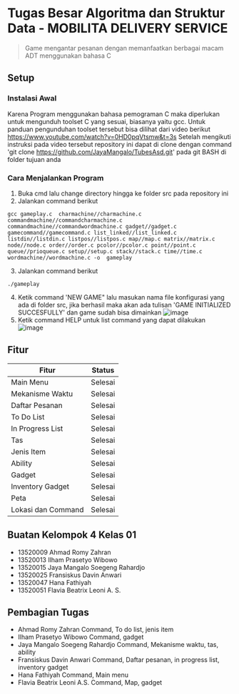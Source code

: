 # Tugas Besar Algoritma dan Struktur Data - MOBILITA DELIVERY SERVICE
> Game mengantar pesanan dengan memanfaatkan berbagai macam ADT menggunakan bahasa C
 
## Setup
### Instalasi Awal
Karena Program menggunakan bahasa pemograman C maka diperlukan untuk mengunduh toolset C yang sesuai, biasanya yaitu gcc. Untuk panduan pengunduhan toolset tersebut bisa dilihat dari video berikut https://www.youtube.com/watch?v=0HD0pqVtsmw&t=3s
Setelah mengikuti instruksi pada video tersebut repository ini dapat di clone dengan command 'git clone https://github.com/JayaMangalo/TubesAsd.git' pada git BASH di folder tujuan anda
### Cara Menjalankan Program
1. Buka cmd lalu change directory hingga ke folder src pada repository ini
2. Jalankan command berikut 
```
gcc gameplay.c  charmachine//charmachine.c commandmachine//commandcharmachine.c commandmachine//commandwordmachine.c gadget//gadget.c gamecommand//gamecommand.c list_linked//list_linked.c listdin//listdin.c listpos//listpos.c map//map.c matrix//matrix.c node//node.c order//order.c pcolor//pcolor.c point//point.c queue//prioqueue.c setup//setup.c stack//stack.c time//time.c wordmachine//wordmachine.c -o  gameplay
```
3. Jalankan command berikut 
```
./gameplay
```
4. Ketik command 'NEW GAME" lalu masukan nama file konfigurasi yang ada di folder src, jika berhasil maka akan ada tulisan 'GAME INITIALIZED SUCCESFULLY' dan game sudah bisa dimainkan ![image](https://user-images.githubusercontent.com/88297362/142243033-9bb253de-5532-4578-b5bd-a6fc8dfa062c.png)
5. Ketik command HELP untuk list command yang dapat dilakukan ![image](https://user-images.githubusercontent.com/88297362/142243271-2d651c8c-21c0-4d8c-8bae-f3d453532fba.png)

## Fitur
| Fitur | Status |
|------|--------|
| Main Menu | Selesai |
| Mekanisme Waktu | Selesai |
| Daftar Pesanan | Selesai |
| To Do List | Selesai |
| In Progress List | Selesai |
| Tas | Selesai |
| Jenis Item | Selesai |
| Ability | Selesai |
| Gadget | Selesai |
| Inventory Gadget | Selesai |
| Peta | Selesai |
| Lokasi dan Command | Selesai |

## Buatan Kelompok 4 Kelas 01
* 13520009	Ahmad Romy Zahran 
* 13520013	Ilham Prasetyo Wibowo 
* 13520015	Jaya Mangalo Soegeng Rahardjo 
* 13520025	Fransiskus Davin Anwari 
* 13520047	Hana Fathiyah 
* 13520051	Flavia Beatrix Leoni A. S. 

## Pembagian Tugas
* Ahmad Romy Zahran	                Command, To do list, jenis item
* Ilham Prasetyo Wibowo	            Command, gadget
* Jaya Mangalo Soegeng Rahardjo	    Command, Mekanisme waktu, tas, ability
* Fransiskus Davin Anwari	        Command, Daftar pesanan, in progress list, inventory gadget
* Hana Fathiyah	                    Command, Main menu
* Flavia Beatrix Leoni A.S.	        Command, Map, gadget	

